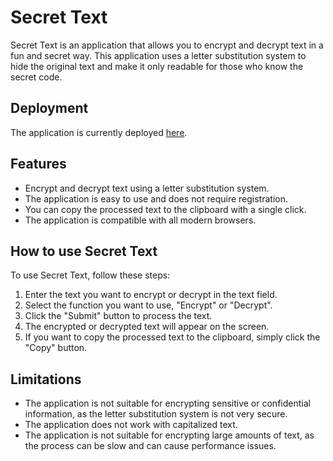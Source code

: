 # Secret Text

Secret Text is an application that allows you to encrypt and decrypt text in a fun and secret way. This application uses a letter substitution system to hide the original text and make it only readable for those who know the secret code.

## Deployment

The application is currently deployed [here](https://alexis033.github.io/encriptador/).

## Features

- Encrypt and decrypt text using a letter substitution system.
- The application is easy to use and does not require registration.
- You can copy the processed text to the clipboard with a single click.
- The application is compatible with all modern browsers.

## How to use Secret Text

To use Secret Text, follow these steps:

1. Enter the text you want to encrypt or decrypt in the text field.
2. Select the function you want to use, "Encrypt" or "Decrypt".
3. Click the "Submit" button to process the text.
4. The encrypted or decrypted text will appear on the screen.
5. If you want to copy the processed text to the clipboard, simply click the "Copy" button.

## Limitations

- The application is not suitable for encrypting sensitive or confidential information, as the letter substitution system is not very secure.
- The application does not work with capitalized text.
- The application is not suitable for encrypting large amounts of text, as the process can be slow and can cause performance issues.
